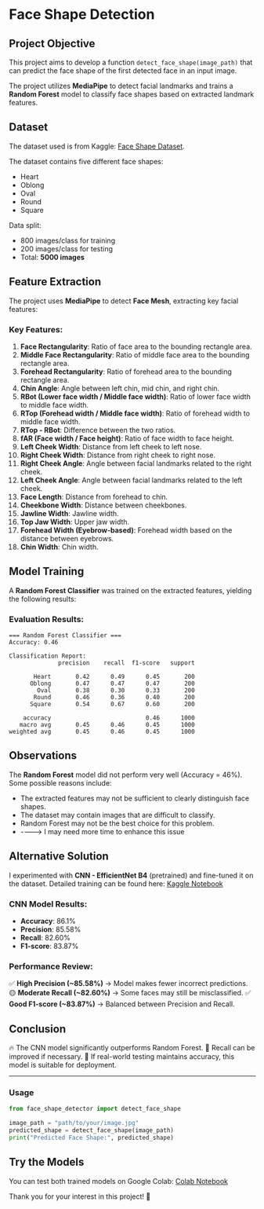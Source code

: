 # Face Shape Detection

## Project Objective
This project aims to develop a function `detect_face_shape(image_path)` that can predict the face shape of the first detected face in an input image.

The project utilizes **MediaPipe** to detect facial landmarks and trains a **Random Forest** model to classify face shapes based on extracted landmark features.

## Dataset
The dataset used is from Kaggle: [Face Shape Dataset](https://www.kaggle.com/datasets/niten19/face-shape-dataset).

The dataset contains five different face shapes:
- Heart
- Oblong
- Oval
- Round
- Square

Data split:
- 800 images/class for training
- 200 images/class for testing
- Total: **5000 images**

## Feature Extraction
The project uses **MediaPipe** to detect **Face Mesh**, extracting key facial features:

### Key Features:
1. **Face Rectangularity**: Ratio of face area to the bounding rectangle area.
2. **Middle Face Rectangularity**: Ratio of middle face area to the bounding rectangle area.
3. **Forehead Rectangularity**: Ratio of forehead area to the bounding rectangle area.
4. **Chin Angle**: Angle between left chin, mid chin, and right chin.
5. **RBot (Lower face width / Middle face width)**: Ratio of lower face width to middle face width.
6. **RTop (Forehead width / Middle face width)**: Ratio of forehead width to middle face width.
7. **RTop - RBot**: Difference between the two ratios.
8. **fAR (Face width / Face height)**: Ratio of face width to face height.
9. **Left Cheek Width**: Distance from left cheek to left nose.
10. **Right Cheek Width**: Distance from right cheek to right nose.
11. **Right Cheek Angle**: Angle between facial landmarks related to the right cheek.
12. **Left Cheek Angle**: Angle between facial landmarks related to the left cheek.
13. **Face Length**: Distance from forehead to chin.
14. **Cheekbone Width**: Distance between cheekbones.
15. **Jawline Width**: Jawline width.
16. **Top Jaw Width**: Upper jaw width.
17. **Forehead Width (Eyebrow-based)**: Forehead width based on the distance between eyebrows.
18. **Chin Width**: Chin width.

## Model Training
A **Random Forest Classifier** was trained on the extracted features, yielding the following results:

### Evaluation Results:
```
=== Random Forest Classifier ===
Accuracy: 0.46

Classification Report:
              precision    recall  f1-score   support

       Heart       0.42      0.49      0.45       200
      Oblong       0.47      0.47      0.47       200
        Oval       0.38      0.30      0.33       200
       Round       0.46      0.36      0.40       200
      Square       0.54      0.67      0.60       200

    accuracy                           0.46      1000
   macro avg       0.45      0.46      0.45      1000
weighted avg       0.45      0.46      0.45      1000
```

## Observations
The **Random Forest** model did not perform very well (Accuracy = 46%). Some possible reasons include:
- The extracted features may not be sufficient to clearly distinguish face shapes.
- The dataset may contain images that are difficult to classify.
- Random Forest may not be the best choice for this problem.
- ----> I may need more time to enhance this issue

## Alternative Solution
I experimented with **CNN - EfficientNet B4** (pretrained) and fine-tuned it on the dataset. Detailed training can be found here: [Kaggle Notebook](https://www.kaggle.com/code/phamkhacduy/test-shape-detection)

### CNN Model Results:
- **Accuracy**: 86.1%
- **Precision**: 85.58%
- **Recall**: 82.60%
- **F1-score**: 83.87%

### Performance Review:
✅ **High Precision (~85.58%)** → Model makes fewer incorrect predictions.
🟡 **Moderate Recall (~82.60%)** → Some faces may still be misclassified.
✅ **Good F1-score (~83.87%)** → Balanced between Precision and Recall.

## Conclusion
🔥 The CNN model significantly outperforms Random Forest.
📌 Recall can be improved if necessary.
📌 If real-world testing maintains accuracy, this model is suitable for deployment.

---

### Usage
```python
from face_shape_detector import detect_face_shape

image_path = "path/to/your/image.jpg"
predicted_shape = detect_face_shape(image_path)
print("Predicted Face Shape:", predicted_shape)
```


## Try the Models
You can test both trained models on Google Colab:
[Colab Notebook](https://colab.research.google.com/drive/1xLL78hwNCxJR1fsIBSfLCCQAg1IFmkCw?usp=sharing)

Thank you for your interest in this project! 🚀




